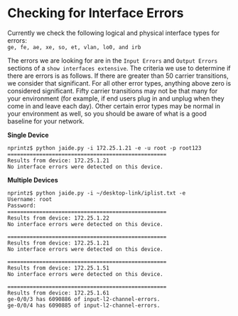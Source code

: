 Checking for Interface Errors  
=============================  
Currently we check the following logical and physical interface types for errors:  
`ge, fe, ae, xe, so, et, vlan, lo0, and irb`  

The errors we are looking for are in the `Input Errors` and `Output Errors` sections of a `show interfaces extensive`. The criteria we use to determine if there are errors is as follows. If there are greater than 50 carrier transitions, we consider that significant. For all other error types, anything above zero is considered significant. Fifty carrier transitions may not be that many for your environment (for example, if end users plug in and unplug when they come in and leave each day). Other certain error types may be normal in your environment as well, so you should be aware of what is a good baseline for your network.  

**Single Device**  

	nprintz$ python jaide.py -i 172.25.1.21 -e -u root -p root123
	==================================================
	Results from device: 172.25.1.21
	No interface errors were detected on this device.


**Multiple Devices**  

	nprintz$ python jaide.py -i ~/desktop-link/iplist.txt -e  
	Username: root  
	Password:  
	==================================================  
	Results from device: 172.25.1.22  
	No interface errors were detected on this device.  
  
	==================================================  
	Results from device: 172.25.1.21  
	No interface errors were detected on this device.  
  
	==================================================  
	Results from device: 172.25.1.51  
	No interface errors were detected on this device.  
  
	==================================================  
	Results from device: 172.25.1.61  
	ge-0/0/3 has 6090886 of input-l2-channel-errors.  
	ge-0/0/4 has 6090885 of input-l2-channel-errors.  
